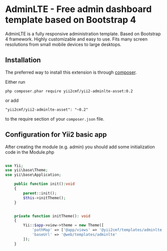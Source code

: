 AdminLTE - Free admin dashboard template based on Bootstrap 4
=============================================================
AdminLTE is a fully responsive administration template. Based on Bootstrap 4 framework. Highly customizable and easy to use. Fits many screen resolutions from small mobile devices to large desktops.

Installation
------------

The preferred way to install this extension is through [composer](http://getcomposer.org/download/).

Either run

```
php composer.phar require yii2cmf/yii2-adminlte-asset:0.2
```

or add

```
"yii2cmf/yii2-adminlte-asset": "~0.2"
```

to the require section of your `composer.json` file.


Configuration for Yii2 basic app
-----

After creating the module (e.g. admin) you should add some initialization code in the Module.php

```php

use Yii;
use yii\base\Theme;
use yii\base\Application;

    public function init():void
    {
        parent::init();
        $this->initTheme();
    }


    private function initTheme(): void
    {
        Yii::$app->view->theme = new Theme([
            'pathMap' => ['@app/views' => '@yii2cmf/templates/adminlte'],
            'baseUrl' => '@web/templates/adminlte'
        ]);
    }

```

